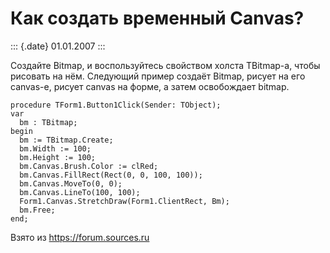 Как создать временный Canvas?
=============================

::: {.date}
01.01.2007
:::

Создайте Bitmap, и воспользуйтесь свойством холста TBitmap-а, чтобы
рисовать на нём. Следующий пример создаёт Bitmap, рисует на его
canvas-е, рисует canvas на форме, а затем освобождает bitmap.

    procedure TForm1.Button1Click(Sender: TObject); 
    var 
      bm : TBitmap; 
    begin 
      bm := TBitmap.Create; 
      bm.Width := 100; 
      bm.Height := 100; 
      bm.Canvas.Brush.Color := clRed; 
      bm.Canvas.FillRect(Rect(0, 0, 100, 100)); 
      bm.Canvas.MoveTo(0, 0); 
      bm.Canvas.LineTo(100, 100); 
      Form1.Canvas.StretchDraw(Form1.ClientRect, Bm); 
      bm.Free; 
    end;

Взято из <https://forum.sources.ru>
